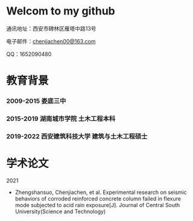 # Welcom to my github
通讯地址：西安市碑林区雁塔中路13号

电子邮件：chenjiachen00@163.com

QQ：1652090480

# 教育背景
### 2009-2015 娄底三中

### 2015-2019 湖南城市学院 土木工程本科
### 2019-2022 西安建筑科技大学 建筑与土木工程硕士

# 学术论文
2021
- 	Zhengshansuo, Chenjiachen, et al. Experimental research on seismic behaviors of corroded reinforced concrete column failed in flexure mode subjected to acid rain exposure[J]. Journal of Central South University(Science and Technology)





